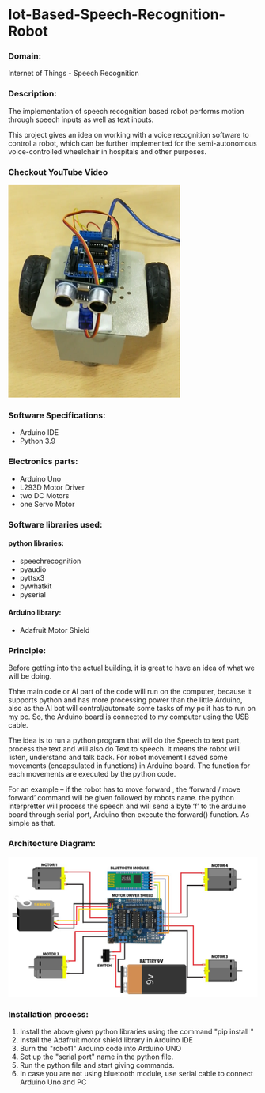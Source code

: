 # Iot-Based-Speech-Recognition-Robot

### Domain:
Internet of Things - Speech Recognition

### Description:
The implementation of speech recognition based robot performs motion through speech inputs as well as text inputs.

 This project gives an idea on working with a voice recognition software to control a robot, which can be further implemented for the semi-autonomous voice-controlled wheelchair in hospitals and other purposes.
 
 ### Checkout YouTube Video
[![Youtube Video](https://github.com/shravanksubrahmanya/IoT-Based-Spech-Recognition-Robot/blob/1a9fde30d2514d6cd8ea6a7e7ae95d40748ded6a/robot%20thumbnail.png)](https://youtu.be/3WwrHXjeO9Y "Video Link")


### Software Specifications:
* Arduino IDE
* Python 3.9

### Electronics parts:
* Arduino Uno
* L293D Motor Driver
* two DC Motors
* one Servo Motor

### Software libraries used:
#### python libraries:
* speechrecognition
* pyaudio
* pyttsx3
* pywhatkit
* pyserial

#### Arduino library:
* Adafruit Motor Shield

### Principle:
Before getting into the actual building, it is great to have an idea of what we will be doing.

Thhe main code or AI part of the code will run on the computer, because it supports python and has more processing power than the little Arduino, also as the AI bot will control/automate some tasks of my pc it has to run on my pc. So, the Arduino board is connected to my computer using the USB cable.

The idea is to run a  python program that will do the Speech to text part, process the text and will also do Text to speech. it means the robot will listen, understand and talk back. For robot movement I saved some movements (encapsulated in functions) in Arduino board. The function for each movements are executed by the python code.

For an example – if the robot has to move forward , the ‘forward / move forward’ command will be given followed by robots name. the python interpretter will process the speech and will send a byte ‘f’ to the arduino board through serial port, Arduino then execute the forward() function. As simple as that.

### Architecture Diagram:
![Architecture Diagram](https://github.com/shravanksubrahmanya/IoT-Based-Spech-Recognition-Robot/blob/31cd08cee65c3f7224c73dc8214e799e39044f22/bluetooth%20car%20circuit234.jpg)

### Installation process:
1. Install the above given python libraries using the command "pip install <library name>"
2. Install the Adafruit motor shield library in Arduino IDE
3. Burn the "robot1" Arduino code into Arduino UNO
4. Set up the "serial port" name in the python file.
5. Run the python file and start giving commands.
6. In case you are not using bluetooth module, use serial cable to connect Arduino Uno and PC
